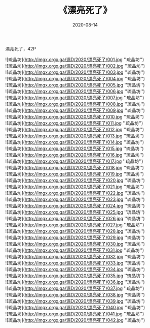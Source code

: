 ﻿---
layout: post
title:  《漂亮死了》
date:   2020-08-14
img: imgx.orgx.ga/漏D/2020/漂亮死了/000.jpg
categories: [美女, 性感, 泳衣]
---

漂亮死了，42P

![琉晶坊](http://imgx.orgx.ga/漏D/2020/漂亮死了/001.jpg ''琉晶坊'') <br>
![琉晶坊](http://imgx.orgx.ga/漏D/2020/漂亮死了/002.jpg ''琉晶坊'') <br>
![琉晶坊](http://imgx.orgx.ga/漏D/2020/漂亮死了/003.jpg ''琉晶坊'') <br>
![琉晶坊](http://imgx.orgx.ga/漏D/2020/漂亮死了/004.jpg ''琉晶坊'') <br>
![琉晶坊](http://imgx.orgx.ga/漏D/2020/漂亮死了/005.jpg ''琉晶坊'') <br>
![琉晶坊](http://imgx.orgx.ga/漏D/2020/漂亮死了/006.jpg ''琉晶坊'') <br>
![琉晶坊](http://imgx.orgx.ga/漏D/2020/漂亮死了/007.jpg ''琉晶坊'') <br>
![琉晶坊](http://imgx.orgx.ga/漏D/2020/漂亮死了/008.jpg ''琉晶坊'') <br>
![琉晶坊](http://imgx.orgx.ga/漏D/2020/漂亮死了/009.jpg ''琉晶坊'') <br>
![琉晶坊](http://imgx.orgx.ga/漏D/2020/漂亮死了/010.jpg ''琉晶坊'') <br>
![琉晶坊](http://imgx.orgx.ga/漏D/2020/漂亮死了/011.jpg ''琉晶坊'') <br>
![琉晶坊](http://imgx.orgx.ga/漏D/2020/漂亮死了/012.jpg ''琉晶坊'') <br>
![琉晶坊](http://imgx.orgx.ga/漏D/2020/漂亮死了/013.jpg ''琉晶坊'') <br>
![琉晶坊](http://imgx.orgx.ga/漏D/2020/漂亮死了/014.jpg ''琉晶坊'') <br>
![琉晶坊](http://imgx.orgx.ga/漏D/2020/漂亮死了/015.jpg ''琉晶坊'') <br>
![琉晶坊](http://imgx.orgx.ga/漏D/2020/漂亮死了/016.jpg ''琉晶坊'') <br>
![琉晶坊](http://imgx.orgx.ga/漏D/2020/漂亮死了/017.jpg ''琉晶坊'') <br>
![琉晶坊](http://imgx.orgx.ga/漏D/2020/漂亮死了/018.jpg ''琉晶坊'') <br>
![琉晶坊](http://imgx.orgx.ga/漏D/2020/漂亮死了/019.jpg ''琉晶坊'') <br>
![琉晶坊](http://imgx.orgx.ga/漏D/2020/漂亮死了/020.jpg ''琉晶坊'') <br>
![琉晶坊](http://imgx.orgx.ga/漏D/2020/漂亮死了/021.jpg ''琉晶坊'') <br>
![琉晶坊](http://imgx.orgx.ga/漏D/2020/漂亮死了/022.jpg ''琉晶坊'') <br>
![琉晶坊](http://imgx.orgx.ga/漏D/2020/漂亮死了/023.jpg ''琉晶坊'') <br>
![琉晶坊](http://imgx.orgx.ga/漏D/2020/漂亮死了/024.jpg ''琉晶坊'') <br>
![琉晶坊](http://imgx.orgx.ga/漏D/2020/漂亮死了/025.jpg ''琉晶坊'') <br>
![琉晶坊](http://imgx.orgx.ga/漏D/2020/漂亮死了/026.jpg ''琉晶坊'') <br>
![琉晶坊](http://imgx.orgx.ga/漏D/2020/漂亮死了/027.jpg ''琉晶坊'') <br>
![琉晶坊](http://imgx.orgx.ga/漏D/2020/漂亮死了/028.jpg ''琉晶坊'') <br>
![琉晶坊](http://imgx.orgx.ga/漏D/2020/漂亮死了/029.jpg ''琉晶坊'') <br>
![琉晶坊](http://imgx.orgx.ga/漏D/2020/漂亮死了/030.jpg ''琉晶坊'') <br>
![琉晶坊](http://imgx.orgx.ga/漏D/2020/漂亮死了/031.jpg ''琉晶坊'') <br>
![琉晶坊](http://imgx.orgx.ga/漏D/2020/漂亮死了/032.jpg ''琉晶坊'') <br>
![琉晶坊](http://imgx.orgx.ga/漏D/2020/漂亮死了/033.jpg ''琉晶坊'') <br>
![琉晶坊](http://imgx.orgx.ga/漏D/2020/漂亮死了/034.jpg ''琉晶坊'') <br>
![琉晶坊](http://imgx.orgx.ga/漏D/2020/漂亮死了/035.jpg ''琉晶坊'') <br>
![琉晶坊](http://imgx.orgx.ga/漏D/2020/漂亮死了/036.jpg ''琉晶坊'') <br>
![琉晶坊](http://imgx.orgx.ga/漏D/2020/漂亮死了/037.jpg ''琉晶坊'') <br>
![琉晶坊](http://imgx.orgx.ga/漏D/2020/漂亮死了/038.jpg ''琉晶坊'') <br>
![琉晶坊](http://imgx.orgx.ga/漏D/2020/漂亮死了/039.jpg ''琉晶坊'') <br>
![琉晶坊](http://imgx.orgx.ga/漏D/2020/漂亮死了/040.jpg ''琉晶坊'') <br>
![琉晶坊](http://imgx.orgx.ga/漏D/2020/漂亮死了/041.jpg ''琉晶坊'') <br>
![琉晶坊](http://imgx.orgx.ga/漏D/2020/漂亮死了/042.jpg ''琉晶坊'') <br>
